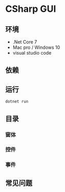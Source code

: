 # CSharp GUI



## 环境

 * .Net Core 7
 * Mac pro / Windows 10
 * visual studio code

## 依赖

## 运行


```shell
dotnet run
```

## 目录




### 窗体

### 控件

### 事件

### 


## 常见问题
